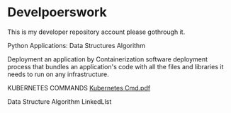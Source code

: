 # Develpoerswork
This is my developer repository account please gothrough it.

Python Applications: Data Structures Algorithm 

Deployment an application by Containerization software deployment process that bundles an application's code with all the files and libraries it needs to run on any infrastructure. 

KUBERNETES COMMANDS 
[Kubernetes Cmd.pdf](https://github.com/user-attachments/files/19623834/Kubernetes.Cmd.pdf)


Data Structure Algorithm 
LinkedLIst
